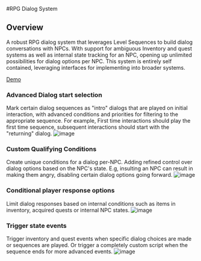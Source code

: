 
#RPG Dialog System

## Overview 
A robust RPG dialog system that leverages Level Sequences to build dialog conversations with NPCs. With support for ambiguous Inventory and quest systems as well as internal state tracking for an NPC, opening up unlimited possibilities for dialog options per NPC. This system is entirely self contained, leveraging interfaces for implementing into broader systems.

[Demo](https://youtu.be/_dfELBeyVXk)



### Advanced Dialog start selection
Mark certain dialog sequences as "intro" dialogs that are played on initial interaction, with advanced conditions and priorities for filtering to the appropriate sequence.  For example, First time interactions should play the first time sequence, subsequent interactions should start with the "returning" dialog.
![image](https://github.com/user-attachments/assets/d5e4492b-fb16-4be1-97a8-cfecceb8198d)


### Custom Qualifying Conditions
Create unique conditions for a dialog per-NPC.  Adding refined control over dialog options based on the NPC's state.  E.g, insulting an NPC can result in making them angry, disabling certain dialog options going forward.
![image](https://github.com/user-attachments/assets/42500626-a66a-4fdf-9d3a-d930047c4019)


### Conditional player response options
Limit dialog responses based on internal conditions such as items in inventory, acquired quests or internal NPC states.
![image](https://github.com/user-attachments/assets/9caab925-1f4f-4a1a-bfb6-1c277ed2e537)



### Trigger state events
Trigger inventory and quest events when specific dialog choices are made or sequences are played. Or trigger a completely custom script when the sequence ends for more advanced events.
![image](https://github.com/user-attachments/assets/9d3f567b-42a1-4fef-8aa8-8fe9f6e96cb2)
